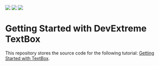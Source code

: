 <!-- default badges list -->
![](https://img.shields.io/endpoint?url=https://codecentral.devexpress.com/api/v1/VersionRange/472232925/21.2.4%2B)
[![](https://img.shields.io/badge/Open_in_DevExpress_Support_Center-FF7200?style=flat-square&logo=DevExpress&logoColor=white)](https://supportcenter.devexpress.com/ticket/details/T1118734)
[![](https://img.shields.io/badge/📖_How_to_use_DevExpress_Examples-e9f6fc?style=flat-square)](https://docs.devexpress.com/GeneralInformation/403183)
<!-- default badges end -->

# Getting Started with DevExtreme TextBox

This repository stores the source code for the following tutorial: [Getting Started with TextBox](https://js.devexpress.com/Documentation/Guide/UI_Components/TextBox/Getting_Started_with_TextBox/).
